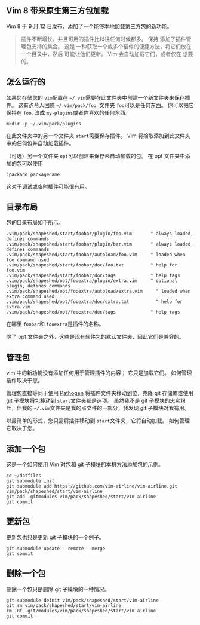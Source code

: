 ## Vim 8 带来原生第三方包加载

Vim 8 于 9 月 12 日发布，添加了一个能够本地加载第三方包的新功能。

> 插件不断增长，并且可用的插件比以往任何时候都多。 保持 添加了插件管理包支持的集合。 这是 一种获取一个或多个插件的便捷方法，将它们放在一个目录中，然后 可能让他们更新。 Vim 会自动加载它们，或者仅在 想要的。

## 怎么运行的

如果您存储您的 `vim`配置在 `~/.vim`需要在此文件夹中创建一个新文件夹来保存插件。 这有点令人困惑 `~/.vim/pack/foo`. 文件夹 `foo`可以是任何东西。 你可以把它保持在 `foo`, 改成 `my-plugins`或者你喜欢的任何东西。 

```shell
mkdir -p ~/.vim/pack/plugins
```

在此文件夹中的另一个文件夹 `start`需要保存插件。 Vim 将拾取添加到此文件夹中的任何包并自动加载插件。

（可选）另一个文件夹 `opt`可以创建来保存未自动加载的包。 在 opt 文件夹中添加的包可以使用

```
:packadd packagename
```

这对于调试或临时插件可能很有用。

## 目录布局

包的目录布局如下所示。

```
.vim/pack/shapeshed/start/foobar/plugin/foo.vim    	  " always loaded, defines commands
.vim/pack/shapeshed/start/foobar/plugin/bar.vim    	  " always loaded, defines commands
.vim/pack/shapeshed/start/foobar/autoload/foo.vim  	  " loaded when foo command used
.vim/pack/shapeshed/start/foobar/doc/foo.txt       	  " help for foo.vim
.vim/pack/shapeshed/start/foobar/doc/tags          	  " help tags
.vim/pack/shapeshed/opt/fooextra/plugin/extra.vim  	  " optional plugin, defines commands
.vim/pack/shapeshed/opt/fooextra/autoload/extra.vim  	" loaded when extra command used
.vim/pack/shapeshed/opt/fooextra/doc/extra.txt  	    " help for extra.vim
.vim/pack/shapeshed/opt/fooextra/doc/tags  	          " help tags
```

在哪里 `foobar`和 `fooextra`是插件的名称。

除了 opt 文件夹之外，这些是现有软件包的默认文件夹，因此它们是兼容的。

## 管理包

vim 中的新功能没有添加任何用于管理插件的内容； 它只是加载它们。 如何管理插件取决于您。

管理包直接等同于使用 [Pathogen](https://github.com/tpope/vim-pathogen) 将插件文件夹移动到位，克隆 git 存储库或使用 git 子模块将包移动到 `start`文件夹都是选项。 虽然我不是 git 子模块的忠实粉丝，但我的 `~/.vim`文件夹是我的点文件的一部分，我发现 git 子模块对我有用。

以最简单的形式，您只需将插件移动到 `start`文件夹，它将自动加载。 如何管理它取决于您。

## 添加一个包

这是一个如何使用 Vim 对包和 git 子模块的本机方法添加包的示例。

```
cd ~/dotfiles
git submodule init
git submodule add https://github.com/vim-airline/vim-airline.git vim/pack/shapeshed/start/vim-airline
git add .gitmodules vim/pack/shapeshed/start/vim-airline
git commit
```

## 更新包

更新包也只是更新 git 子模块的一个例子。

```
git submodule update --remote --merge
git commit
```

## 删除一个包

删除一个包只是删除 git 子模块的一种情况。

```
git submodule deinit vim/pack/shapeshed/start/vim-airline
git rm vim/pack/shapeshed/start/vim-airline
rm -Rf .git/modules/vim/pack/shapeshed/start/vim-airline
git commit
```